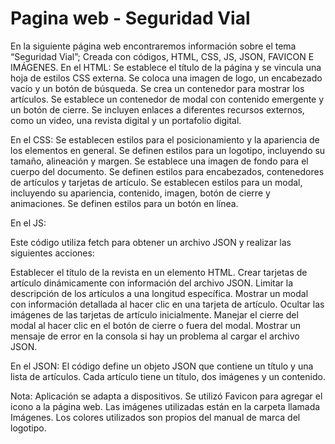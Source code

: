 # Pagina web - Seguridad Vial
En la siguiente página web encontraremos información sobre el tema “Seguridad Vial”;
Creada con códigos, HTML, CSS, JS, JSON, FAVICON E IMÁGENES.
En el HTML:
Se establece el título de la página y se vincula una hoja de estilos CSS externa.
Se coloca una imagen de logo, un encabezado vacío y un botón de búsqueda.
Se crea un contenedor para mostrar los artículos.
Se establece un contenedor de modal con contenido emergente y un botón de cierre.
Se incluyen enlaces a diferentes recursos externos, como un video, una revista digital y un portafolio digital.

En el CSS:
Se establecen estilos para el posicionamiento y la apariencia de los elementos en general.
Se definen estilos para un logotipo, incluyendo su tamaño, alineación y margen.
Se establece una imagen de fondo para el cuerpo del documento.
Se definen estilos para encabezados, contenedores de artículos y tarjetas de artículo.
Se establecen estilos para un modal, incluyendo su apariencia, contenido, imagen, botón de cierre y animaciones.
Se definen estilos para un botón en línea.

En el JS:

Este código utiliza fetch para obtener un archivo JSON y realizar las siguientes acciones:

Establecer el título de la revista en un elemento HTML.
Crear tarjetas de artículo dinámicamente con información del archivo JSON.
Limitar la descripción de los artículos a una longitud específica.
Mostrar un modal con información detallada al hacer clic en una tarjeta de artículo.
Ocultar las imágenes de las tarjetas de artículo inicialmente.
Manejar el cierre del modal al hacer clic en el botón de cierre o fuera del modal.
Mostrar un mensaje de error en la consola si hay un problema al cargar el archivo JSON.

En el JSON:
El código define un objeto JSON que contiene un título y una lista de artículos.
Cada artículo tiene un título, dos imágenes y un contenido.

Nota: 
Aplicación se adapta a dispositivos.
Se utilizó Favicon para agregar el icono a la página web.
Las imágenes utilizadas están en la carpeta llamada Imágenes.
Los colores utilizados son propios del manual de marca del logotipo.

